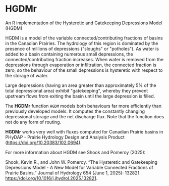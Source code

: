 # HGDMr
An R implementation of the Hysteretic and Gatekeeping Depressions Model (HGDM)

HGDM is a model of the variable connected/contributing fractions of basins
in the Canadian Prairies. The hydrology of this region is dominated by
the presence of millions of depressions ("sloughs" or "potholes"). As water
is added to a basin containing numerous small depressions, the connected/contributing fraction
increases. When water is removed from the depressions through evaporation or
infiltration, the connected fraction is zero, so the behaviour of the small
depressions is hysteretic with respect to the storage of water. 

Large depressions (having an area greater than approximately 5% of the total depressional area)
exhibit "gatekeeping", whereby they prevent upstream flows from exiting the basin until
the large depression is filled.

The **HGDMr** function `HGDM` models both behaviours far more efficiently than previously developed models. It
computes the constantly changing depressional storage and the net discharge flux. Note that
the function does not do any form of routing.

**HGDMr** works very well with fluxes computed for Canadian Prairie basins in
PHyDAP - Prairie Hydrology Design and Analysis Product (<https://doi.org/10.20383/102.0694>).

For more information about HGDM see Shook and Pomeroy (2025):

Shook, Kevin R., and John W. Pomeroy. “The Hysteretic and Gatekeeping Depressions Model - A New Model for Variable Connected Fractions of Prairie Basins.” Journal of Hydrology 654 (June 1, 2025): 132821. https://doi.org/10.1016/j.jhydrol.2025.132821.
